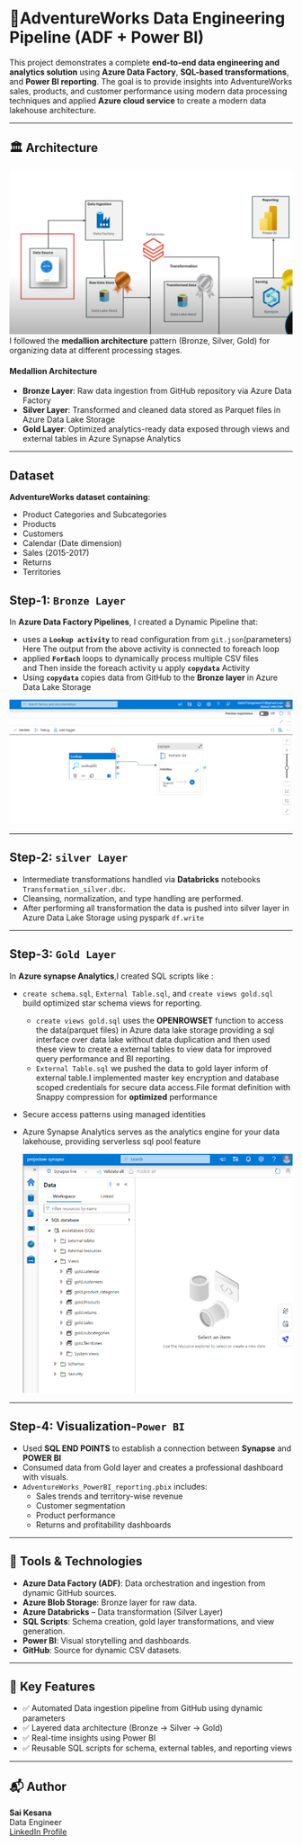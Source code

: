 # 🏢AdventureWorks Data Engineering Pipeline (ADF + Power BI)

This project demonstrates a complete **end-to-end data engineering and analytics solution** using **Azure Data Factory**, **SQL-based transformations**, and **Power BI reporting**. The goal is to provide insights into AdventureWorks sales, products, and customer performance using modern data processing techniques and applied **Azure cloud service** to create a modern data lakehouse architecture.

---
## 🏛️ Architecture

![Architecture](./Images/Architecture.png)
I followed the **medallion architecture** pattern (Bronze, Silver, Gold) for organizing data at different processing stages.

#### Medallion Architecture
- **Bronze Layer**: Raw data ingestion from GitHub repository via Azure Data Factory
- **Silver Layer**: Transformed and cleaned data stored as Parquet files in Azure Data Lake Storage
- **Gold Layer**: Optimized analytics-ready data exposed through views and external tables in Azure Synapse Analytics

---

## Dataset
**AdventureWorks dataset containing**:
- Product Categories and Subcategories
- Products
- Customers
- Calendar (Date dimension)
- Sales (2015-2017)
- Returns
- Territories

**Step-1:** `Bronze Layer`
---
In **Azure Data Factory Pipelines**, I created a Dynamic Pipeline that:
- uses a **`Lookup activity`** to read configuration from `git.json`(parameters)  
Here The output from the above activity is connected to foreach loop
- applied **`ForEach`** loops to dynamically process multiple CSV files   
and Then inside the foreach activity u apply **`copydata`** Activity
- Using **`copydata`** copies data from GitHub to the **Bronze layer** in Azure Data Lake Storage

![Data Factory](./Images/DataFactory.png)

---

**Step-2:** `silver Layer`
---
- Intermediate transformations handled via **Databricks** notebooks `Transformation_silver.dbc`.
- Cleansing, normalization, and type handling are performed.
- After performing all transformation the data is pushed into silver layer in Azure Data Lake Storage using pyspark `df.write`

---

**Step-3:** `Gold Layer`
---
In **Azure synapse Analytics**,I created SQL scripts like :
- `create schema.sql`, `External Table.sql`, and `create views gold.sql` build optimized star schema views for reporting.
  
    - `create views gold.sql` uses the **OPENROWSET** function to access the data(parquet files) in Azure         data lake storage providing a sql interface over data lake without data duplication and then used          these view to create a external tables to view data for improved query performance and BI reporting.
    - `External Table.sql` we pushed the data to gold layer inform of external table.I implemented master
      key encryption and database scoped credentials for secure data access.File format definition with          Snappy compression for **optimized** performance

- Secure access patterns using managed identities
- Azure Synapse Analytics serves as the analytics engine for your data lakehouse, providing serverless sql pool feature

  ![Synapse](./Images/synapse.png)

---

**Step-4:** Visualization-`Power BI`
---
- Used **SQL END POINTS** to establish a connection between **Synapse** and **POWER BI**
- Consumed data from Gold layer and creates a professional dashboard with visuals.
- `AdventureWorks_PowerBI_reporting.pbix` includes:
    - Sales trends and territory-wise revenue
    - Customer segmentation
    - Product performance
    - Returns and profitability dashboards

---

## 🔧 Tools & Technologies
- **Azure Data Factory (ADF)**: Data orchestration and ingestion from dynamic GitHub sources.
- **Azure Blob Storage**: Bronze layer for raw data.
- **Azure Databricks** – Data transformation (Silver Layer) 
- **SQL Scripts**: Schema creation, gold layer transformations, and view generation.
- **Power BI**: Visual storytelling and dashboards.
- **GitHub**: Source for dynamic CSV datasets.

---

## 🚀 Key Features

- ✅ Automated Data ingestion pipeline from GitHub using dynamic parameters
- ✅ Layered data architecture (Bronze → Silver → Gold)
- ✅ Real-time insights using Power BI
- ✅ Reusable SQL scripts for schema, external tables, and reporting views

---

## 📬 Author
**Sai Kesana**  
Data Engineer    
[LinkedIn Profile](www.linkedin.com/in/saikesana)  

